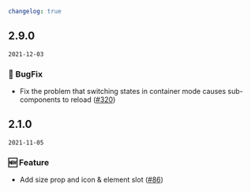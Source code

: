 ```yaml
changelog: true
```

## 2.9.0

`2021-12-03`

### 🐛 BugFix

- Fix the problem that switching states in container mode causes sub-components to reload ([#320](https://github.com/arco-design/arco-design-vue/pull/320))


## 2.1.0

`2021-11-05`

### 🆕 Feature

- Add size prop and icon & element slot ([#86](https://github.com/arco-design/arco-design-vue/pull/86))

